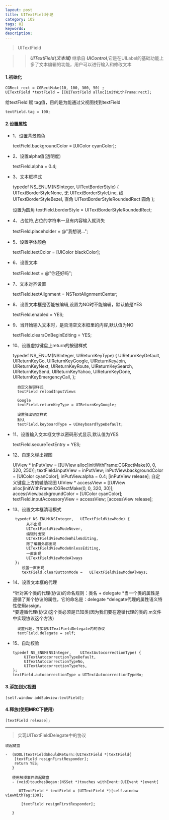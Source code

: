 ```yaml
---
layout: post
title: UITextField小记
category: iOS
tags: UI
keywords:
description:
---
```


>UITextField

>> ***UITextField(文本域)*** 继承自 ***UIControl***,它是在UILabel的基础功能上多了文本编辑的功能，用户可以进行输入和修改文本 

#### 1.初始化

	CGRect rect = CGRectMake(10, 100, 300, 50) ;
	UITextField *textField = [[UITextField alloc]initWithFrame:rect];

给textField 赋 tag值，目的是为能通过父视图找到textField

	textField.tag = 100;


#### 2.设置属性

* 1、设置背景颜色

   textField.backgroundColor = [UIColor cyanColor];

* 2、设置alpha值(透明度)

   textField.alpha = 0.4;
* 3、文本框样式


    typedef NS_ENUM(NSInteger, UITextBorderStyle) {
       UITextBorderStyleNone,		无
       UITextBorderStyleLine,		线
       UITextBorderStyleBezel,	直角
       UITextBorderStyleRoundedRect 圆角
     };
    
    设置为圆角
    textField.borderStyle = UITextBorderStyleRoundedRect;

* 4、占位符,占位的字符串一旦有内容输入就消失

   textField.placeholder = @"我想说...";

* 5、设置字体颜色

    textField.textColor = [UIColor blackColor];
* 6、设置文本

   textField.text = @"你还好吗";
* 7、文本对齐设置

   textField.textAlignment = NSTextAlignmentCenter;
* 8、设置文本框是否能被编辑,设置为NO时不能编辑，默认值是YES

   textField.enabled = YES;
* 9、当开始输入文本时，是否清空文本框里的内容,默认值为NO

   textField.clearsOnBeginEditing = YES;
* 10、设置虚拟键盘上return的按键样式


     typedef NS_ENUM(NSInteger, UIReturnKeyType) {
    	  	UIReturnKeyDefault,
    	 	UIReturnKeyGo,
    	 	UIReturnKeyGoogle,
    		UIReturnKeyJoin,
    	 	UIReturnKeyNext,
    	 	UIReturnKeyRoute,
    	 	UIReturnKeySearch,
    	 	UIReturnKeySend,
    	 	UIReturnKeyYahoo,
    	 	UIReturnKeyDone,
    	 	UIReturnKeyEmergencyCall,
    };
    	
    	自定义按键样式
    	textField reloadInputViews
    	
    	Google
    	textField.returnKeyType = UIReturnKeyGoogle;
    	
    	设置弹出键盘样式
    	默认
    	textField.keyboardType = UIKeyboardTypeDefault;

* 11、设置输入文本框文字以密码形式显示,默认值为YES

   textField.secureTextEntry = YES;

* 12、自定义弹出视图

    UIView * inPutView = [[UIView alloc]initWithFrame:CGRectMake(0, 0, 320, 250)];
        textField.inputView = inPutView;
        inPutView.backgroundColor = [UIColor cyanColor];
        inPutView.alpha = 0.4;
        [inPutView release];
        自定义键盘上方的辅助视图
    UIView * accessView = [[UIView alloc]initWithFrame:CGRectMake(0, 0, 320, 30)];
        accessView.backgroundColor = [UIColor cyanColor];
        textField.inputAccessoryView = accessView;
        [accessView release];

* 13、设置文本框清理模式

       typedef NS_ENUM(NSInteger, 	UITextFieldViewMode) {
            从不出现
            UITextFieldViewModeNever,
            编辑时出现
            UITextFieldViewModeWhileEditing,
            除了编辑外都出现
            UITextFieldViewModeUnlessEditing,
            一直出现
            UITextFieldViewModeAlways
       };
       	  设置一直出现
       	  textField.clearButtonMode = 	UITextFieldViewModeAlways;
* 14、设置文本框的代理

    *针对某个类的代理(协议)的命名规则：类名 + delegate
      *当一个类的属性是遵循了某个协议的属性，它的命名是：delegate
      *delegate代理的属性语义特性使用assign。    
      *要遵循代理(协议)这个类必须是已知类(因为我们要在遵循代理的类的.m文件中实现协议这个方法)

    	设置代理，并实现UITextFieldDelegate内的协议
    	textField.delegate = self;
* 15、自动校验

      typedef NS_ENUM(NSInteger, 	UITextAutocorrectionType) {
           UITextAutocorrectionTypeDefault,
           UITextAutocorrectionTypeNo,
           UITextAutocorrectionTypeYes,
      };
      textField.autocorrectionType = UITextAutocorrectionTypeNo; 

#### 3.添加到父视图

	[self.window addSubview:textField];

#### 4.释放(使用MRC下使用)

	[textField release];
**********************************

>实现UITextFieldDelegate中的协议

 	收起键盘

	-  (BOOL)textFieldShouldReturn:(UITextField *)textField{
		[textField resignFirstResponder];
		return YES;
	   }
	
	   使用触摸事件收起键盘
	   - (void)touchesBegan:(NSSet *)touches withEvent:(UIEvent *)event{
	
	      UITextField * textField = (UITextField *)[self.window viewWithTag:100];
	
	       [textField resignFirstResponder];
	
	   }
